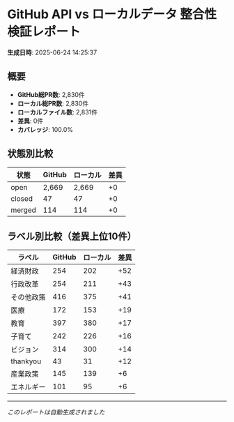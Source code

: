 # GitHub API vs ローカルデータ 整合性検証レポート

**生成日時**: 2025-06-24 14:25:37

## 概要

- **GitHub総PR数**: 2,830件
- **ローカル総PR数**: 2,830件
- **ローカルファイル数**: 2,831件
- **差異**: 0件
- **カバレッジ**: 100.0%

## 状態別比較

| 状態 | GitHub | ローカル | 差異 |
|------|--------|----------|------|
| open | 2,669 | 2,669 | +0 |
| closed | 47 | 47 | +0 |
| merged | 114 | 114 | +0 |

## ラベル別比較（差異上位10件）

| ラベル | GitHub | ローカル | 差異 |
|--------|--------|----------|------|
| 経済財政 | 254 | 202 | +52 |
| 行政改革 | 254 | 211 | +43 |
| その他政策 | 416 | 375 | +41 |
| 医療 | 172 | 153 | +19 |
| 教育 | 397 | 380 | +17 |
| 子育て | 242 | 226 | +16 |
| ビジョン | 314 | 300 | +14 |
| thankyou | 43 | 31 | +12 |
| 産業政策 | 145 | 139 | +6 |
| エネルギー | 101 | 95 | +6 |

---
*このレポートは自動生成されました*